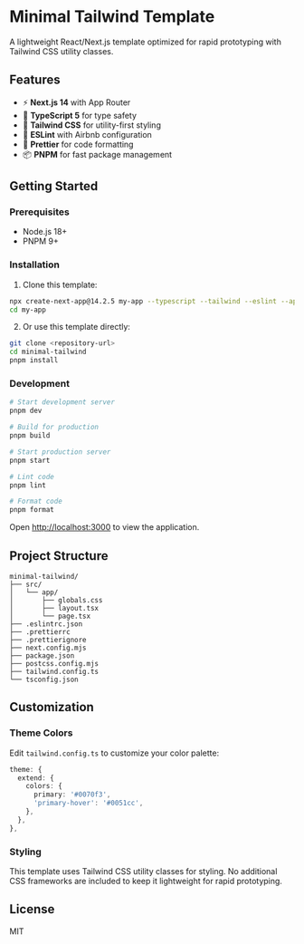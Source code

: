 # Minimal Tailwind Template

A lightweight React/Next.js template optimized for rapid prototyping with Tailwind CSS utility classes.

## Features

- ⚡ **Next.js 14** with App Router
- 🔷 **TypeScript 5** for type safety
- 🎨 **Tailwind CSS** for utility-first styling
- 📏 **ESLint** with Airbnb configuration
- 💅 **Prettier** for code formatting
- 📦 **PNPM** for fast package management

## Getting Started

### Prerequisites

- Node.js 18+ 
- PNPM 9+

### Installation

1. Clone this template:
```bash
npx create-next-app@14.2.5 my-app --typescript --tailwind --eslint --app --src-dir --use-pnpm
cd my-app
```

2. Or use this template directly:
```bash
git clone <repository-url>
cd minimal-tailwind
pnpm install
```

### Development

```bash
# Start development server
pnpm dev

# Build for production
pnpm build

# Start production server
pnpm start

# Lint code
pnpm lint

# Format code
pnpm format
```

Open [http://localhost:3000](http://localhost:3000) to view the application.

## Project Structure

```
minimal-tailwind/
├── src/
│   └── app/
│       ├── globals.css
│       ├── layout.tsx
│       └── page.tsx
├── .eslintrc.json
├── .prettierrc
├── .prettierignore
├── next.config.mjs
├── package.json
├── postcss.config.mjs
├── tailwind.config.ts
└── tsconfig.json
```

## Customization

### Theme Colors

Edit `tailwind.config.ts` to customize your color palette:

```typescript
theme: {
  extend: {
    colors: {
      primary: '#0070f3',
      'primary-hover': '#0051cc',
    },
  },
},
```

### Styling

This template uses Tailwind CSS utility classes for styling. No additional CSS frameworks are included to keep it lightweight for rapid prototyping.

## License

MIT